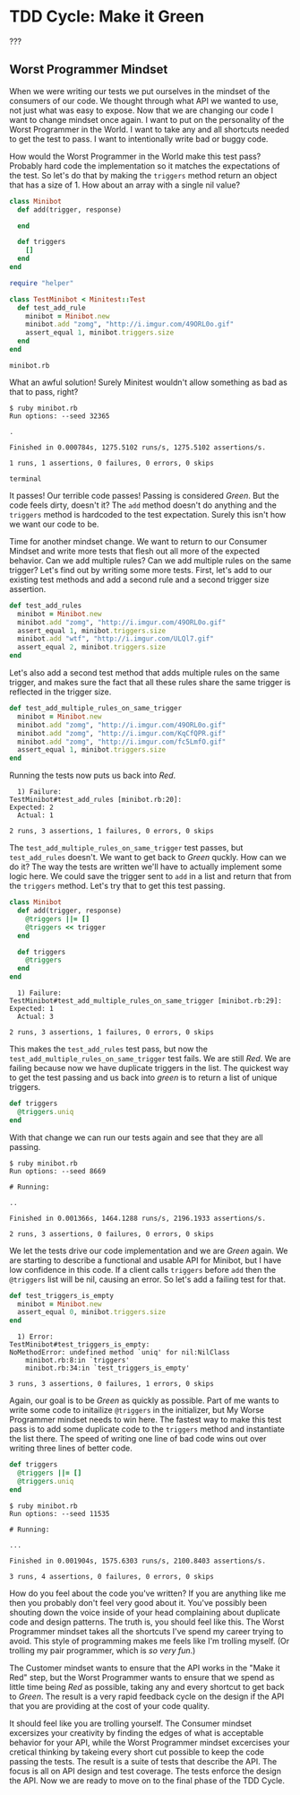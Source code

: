 TDD Cycle: Make it Green
========================

???

Worst Programmer Mindset
------------------------

When we were writing our tests we put ourselves in the mindset of the consumers of our code. We thought through what API we wanted to use, not just what was easy to expose. Now that we are changing our code I want to change mindset once again. I want to put on the personality of the Worst Programmer in the World. I want to take any and all shortcuts needed to get the test to pass. I want to intentionally write bad or buggy code.

How would the Worst Programmer in the World make this test pass? Probably hard code the implementation so it matches the expectations of the test. So let's do that by making the `triggers` method return an object that has a size of 1. How about an array with a single nil value?

```ruby
class Minibot
  def add(trigger, response)

  end

  def triggers
    []
  end
end

require "helper"

class TestMinibot < Minitest::Test
  def test_add_rule
    minibot = Minibot.new
    minibot.add "zomg", "http://i.imgur.com/49ORL0o.gif"
    assert_equal 1, minibot.triggers.size
  end
end
```

`minibot.rb`

What an awful solution! Surely Minitest wouldn't allow something as bad as that to pass, right?

```shell
$ ruby minibot.rb
Run options: --seed 32365

.

Finished in 0.000784s, 1275.5102 runs/s, 1275.5102 assertions/s.

1 runs, 1 assertions, 0 failures, 0 errors, 0 skips
```

`terminal`

It passes! Our terrible code passes! Passing is considered *Green*. But the code feels dirty, doesn't it? The `add` method doesn't do anything and the `triggers` method is hardcoded to the test expectation. Surely this isn't how we want our code to be.

Time for another mindset change. We want to return to our Consumer Mindset and write more tests that flesh out all more of the expected behavior. Can we add multiple rules? Can we add multiple rules on the same trigger? Let's find out by writing some more tests. First, let's add to our existing test methods and add a second rule and a second trigger size assertion.

```ruby
def test_add_rules
  minibot = Minibot.new
  minibot.add "zomg", "http://i.imgur.com/49ORL0o.gif"
  assert_equal 1, minibot.triggers.size
  minibot.add "wtf", "http://i.imgur.com/ULQl7.gif"
  assert_equal 2, minibot.triggers.size
end
```

Let's also add a second test method that adds multiple rules on the same trigger, and makes sure the fact that all these rules share the same trigger is reflected in the trigger size.

```ruby
def test_add_multiple_rules_on_same_trigger
  minibot = Minibot.new
  minibot.add "zomg", "http://i.imgur.com/49ORL0o.gif"
  minibot.add "zomg", "http://i.imgur.com/KqCfQPR.gif"
  minibot.add "zomg", "http://i.imgur.com/fc5LmfO.gif"
  assert_equal 1, minibot.triggers.size
end
```

Running the tests now puts us back into *Red*.

```shell
  1) Failure:
TestMinibot#test_add_rules [minibot.rb:20]:
Expected: 2
  Actual: 1

2 runs, 3 assertions, 1 failures, 0 errors, 0 skips
```

The `test_add_multiple_rules_on_same_trigger` test passes, but `test_add_rules` doesn't. We want to get back to *Green* quckly. How can we do it? The way the tests are written we'll have to actually implement some logic here. We could save the trigger sent to `add` in a list and return that from the `triggers` method. Let's try that to get this test passing.

```ruby
class Minibot
  def add(trigger, response)
    @triggers ||= []
    @triggers << trigger
  end

  def triggers
    @triggers
  end
end
```

```shell
  1) Failure:
TestMinibot#test_add_multiple_rules_on_same_trigger [minibot.rb:29]:
Expected: 1
  Actual: 3

2 runs, 3 assertions, 1 failures, 0 errors, 0 skips
```

This makes the `test_add_rules` test pass, but now the `test_add_multiple_rules_on_same_trigger` test fails. We are still *Red*. We are failing because now we have duplicate triggers in the list. The quickest way to get the test passing and us back into *green* is to return a list of unique triggers.

```ruby
def triggers
  @triggers.uniq
end
```

With that change we can run our tests again and see that they are all passing.

```shell
$ ruby minibot.rb
Run options: --seed 8669

# Running:

..

Finished in 0.001366s, 1464.1288 runs/s, 2196.1933 assertions/s.

2 runs, 3 assertions, 0 failures, 0 errors, 0 skips
```

We let the tests drive our code implementation and we are *Green* again. We are starting to describe a functional and usable API for Minibot, but I have low confidence in this code. If a client calls `triggers` before `add` then the `@triggers` list will be nil, causing an error. So let's add a failing test for that.

```ruby
def test_triggers_is_empty
  minibot = Minibot.new
  assert_equal 0, minibot.triggers.size
end
```

```shell
  1) Error:
TestMinibot#test_triggers_is_empty:
NoMethodError: undefined method `uniq' for nil:NilClass
    minibot.rb:8:in `triggers'
    minibot.rb:34:in `test_triggers_is_empty'

3 runs, 3 assertions, 0 failures, 1 errors, 0 skips
```

Again, our goal is to be *Green* as quickly as possible. Part of me wants to write some code to initailize `@triggers` in the initializer, but My Worse Programmer mindset needs to win here. The fastest way to make this test pass is to add some duplicate code to the `triggers` method and instantiate the list there. The speed of writing one line of bad code wins out over writing three lines of better code.

```ruby
def triggers
  @triggers ||= []
  @triggers.uniq
end
```

```shell
$ ruby minibot.rb
Run options: --seed 11535

# Running:

...

Finished in 0.001904s, 1575.6303 runs/s, 2100.8403 assertions/s.

3 runs, 4 assertions, 0 failures, 0 errors, 0 skips
```

How do you feel about the code you've written? If you are anything like me then you probably don't feel very good about it. You've possibly been shouting down the voice inside of your head complaining about duplicate code and design patterns. The truth is, you should feel like this. The Worst Programmer mindset takes all the shortcuts I've spend my career trying to avoid. This style of programming makes me feels like I'm trolling myself. (Or trolling my pair programmer, which is *so very fun*.)

The Customer mindset wants to ensure that the API works in the "Make it Red" step, but the Worst Programmer wants to ensure that we spend as little time being *Red* as possible, taking any and every shortcut to get back to *Green*. The result is a very rapid feedback cycle on the design if the API that you are providing at the cost of your code quality.

It should feel like you are trolling yourself. The Consumer mindset excersizes your creativity by finding the edges of what is acceptable behavior for your API, while the Worst Programmer mindset excercises your cretical thinking by takeing every short cut possible to keep the code passing the tests. The result is a suite of tests that describe the API. The focus is all on API design and test coverage. The tests enforce the design the API. Now we are ready to move on to the final phase of the TDD Cycle.
